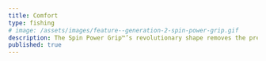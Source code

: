 ```yaml
---
title: Comfort
type: fishing
# image: /assets/images/feature--generation-2-spin-power-grip.gif
description: The Spin Power Grip™’s revolutionary shape removes the pressure between the fingers caused by traditional spinning reel designs, allowing them to rest comfortably above the reel handle.
published: true
---
```


